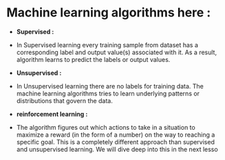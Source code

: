 # Machine learning algorithms here : 
* __Supervised :__
* In Supervised learning every training sample from dataset has a corresponding label and output value(s) associated with it. As a result, algorithm learns to predict the labels or output values.

* __Unsupervised :__
* In Unsupervised learning there are no labels for training data. The machine learning algorithms tries to learn underlying patterns or distributions that govern the data.

* __reinforcement learning :__ 
* The algorithm figures out which actions to take in a situation to maximize a reward (in the form of a number) on the way to reaching a specific goal. This is a completely different approach than supervised and unsupervised learning. We will dive deep into this in the next lesso
